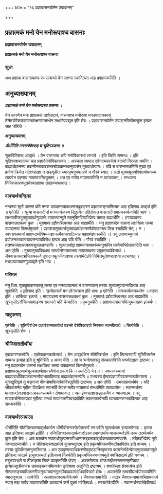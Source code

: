+++
title = "१६ प्रज्ञावासनयोर्मन उपादानम्"

+++


## प्रज्ञात्मकं मनो येन मनोरूपाश्च वासनाः

**प्रज्ञावासनयोर्मन उपादानम्**

**प्रज्ञात्मकं मनो येन मनोरूपाश्च वासनाः**

### **सुधा**

अथ प्रज्ञाया वासनायाश्च कः सम्बन्धो येन लक्षणा स्यादित्यत आह प्रज्ञात्मकमिति ।

## **अनुव्याख्यानम्**

***प्रज्ञात्मकं मनो येन मनोरूपाश्च वासनाः ।***

येन कारणेन मनः प्रज्ञात्मकं प्रज्ञोपादानं, वासनाश्च मनोरूपा मनउपादानकास् तेनैतयोरेककारणत्वलक्षणसम्बन्धेन लक्षणोपपद्यत इति शेषः । प्रज्ञावासनयोर्मन उपादानमित्येतत्कुत इत्यत आह धीरिति ।

**अनुव्याख्यानम्**

***धीर्भीरिति मनस्त्वेवेत्याह च श्रुतिरञ्जसा ॥***

श्रुतावितिशब्द आद्यर्थः । तेन वासनाया अपि मनोविकारत्वं लभ्यते । इति त्विति सम्बन्धः । इति श्रुतिश्चशब्दादन्या चाह प्रज्ञादेर्मनोविकारत्वम् । अञ्जसा स्पष्टम् एतेनात्मकार्यत्वं वदन्तो निरस्ता भवन्ति । बाह्यार्थज्ञानस्य तदानीमभावादसतश्चोपादानत्वानुपपत्तेर् मुख्यार्थत्यागः । यदि च वासनामात्रमिति मुख्य एव प्रयोगः क्रियेत तदेश्वरप्रज्ञा न सङ्गृहीता स्यात्पृथगुभयग्रहणे च गौरवं स्यात् । अतो मुख्यामुख्यविवक्षयोभयस्य लाघवेन ग्रहणाय मायामात्रमित्युक्तम् । अत एव मायैव मायामात्रमिति न व्याख्यातम् । सन्ध्यस्य निमित्तकारणभूतयेश्वरप्रज्ञया तादात्म्याभावात् ।

### **वाक्यार्थचन्द्रिका**

नन्वस्यां श्रुतौ वासनां प्रति मनस उपादानत्वाकथनात्तदुदाहरणं प्रकृतासङ्गतमित्यत आह इतिशब्द आद्यर्थ इति ॥ एतेनेति । श्रुत्या वासनादीनां मनःकार्यत्वस्य सिद्धत्वेन तद्विरोधान्न वासनादीनामात्मकार्यत्वमिति भावः । लक्षणाबीजभूतमुख्यार्थानुपपत्तेः स्पष्टत्वान्मूले तदनुक्तिरित्यभिप्रेत्य तामाह बाह्यार्थेति । (मायापदस्य वासनालक्षकत्वं कुतः । मुख्यार्थः प्रज्ञैवास्त्वित्यत आह बाह्यार्थेति । ननु प्रज्ञाशब्देन वासनां लक्षयित्वा तस्या उपादानत्वं किमर्थमुच्यते । प्रज्ञाशब्दमुख्यार्थभूतबाह्यार्थज्ञानस्यैवोपादानत्वं किन्न स्यादिति चेत् । न । स्वप्नावस्थायां बाह्यपदार्थविषयकज्ञानस्यैवाभावादित्याह बाह्यार्थज्ञानस्येति ।) ननु लक्षणाभ्युपगमे प्रयोजनाभावात्स्वायत्तन्यायविरोध इत्यत आह यदि चेति । गौरवं स्यादिति । ततश्चाल्पाक्षरत्वरूपसूत्रलक्षणहानिः । श्रुत्याऽर्थाद्वा ज्ञायमानस्यार्थस्यानुक्तेरेव तत्त्वेनाभिप्रेतत्वादिति भावः ॥ अत एवेति । मुख्यामुख्यविवक्षया लाघवेनोभयलाभाय मायाशब्दस्य प्रयुक्तत्वादेवेत्यर्थः । जैववासनामात्राभिप्रायकत्वे तूपादानभूतजीवप्रज्ञया तस्याभेदेऽपि निमित्तभूतेश्वरप्रज्ञया तदभावात् । तथाऽव्याख्यानमुपपद्यते इति भावः ।

### **परिमल**

ननु धियः श्रुतावुपादानादस्तु तस्या एव मनउपादानत्वं न वासनायास् तस्याः श्रुतावनुपादानादित्यत आह श्रुताविति ॥ इतिशब्द इति । ‘इत्येतत्सर्वं मन एवे’त्यत्रत्य इति भावः ॥ एतेनेति । मनःकार्यत्वकथनेन ॥ वदन्त इति । तार्किका इत्यर्थः । मायापदस्य वासनालक्षकत्वं कुतः । मुख्यार्थः प्रज्ञैवास्त्वित्यत आह बाह्यार्थेति । सूत्रकृतोऽनौचित्यमाशङ्क्य समाधत्ते यदि चेत्यादिना ॥ पृथगुभयेति । प्रज्ञावासनामात्रमित्युभयग्रहण इत्यर्थः ।

### **यादुपत्यम्**

एतेनेति । श्रुतिविरोधेन प्रज्ञादेरात्मकार्यत्वं वदन्तो वैशेषिकादयो निरस्ता भवन्तीत्यर्थः ॥ क्रियेतेति । सूत्रकृतेति शेषः ।

### **श्रीनिवासतीर्थीया**

एककारणकत्वेति । एकोपादानकत्वेत्यर्थः । तेन आद्यर्थकेन श्रौतेतिशब्देन । इति त्वित्यस्यापि श्रुतिरित्यनेन सम्बन्ध इत्याह इति तु श्रुतिरिति ॥ अन्या चेति । सा च ‘मनोगतांस्तु संस्कारानि’ति भाष्योदाहृता द्रष्टव्या । ननु प्रज्ञाशब्देन वासनां लक्षयित्वा तस्या उपादानत्वं किमर्थमुच्यते । प्रज्ञाशब्दमुख्यार्थभूतबाह्यार्थज्ञानस्यैवोपादानत्वं किं न स्यादिति चेन् न । स्वप्नावस्थायां बाह्यपदार्थविषयकज्ञानस्यैवाभावादित्याह बाह्यार्थज्ञानस्येति ॥ उभयस्य ईश्वरप्रज्ञाजीववासनारूपोभयस्य । युगपद्वृत्तिद्वयं तु गङ्गायां मीनधोषावित्यत्रेवाविरुद्धमिति द्रष्टव्यम् ॥ अत एवेति । उभयग्रहणार्थमेव । यदि जीववासनैव गृहीता विवक्षिता स्यात्तर्हि केवलं मायैव मायामात्रं सन्ध्यमिति व्याख्यायेत । स्वाप्नार्थस्य मायाशब्दोक्तवासनात्मकत्वसम्भवेन दोषाभावात् । अत ईश्वरप्रज्ञासङ्ग्रहायैवं न व्याख्यातम् । ननु मायाशब्देनेश्वरप्रज्ञां गृहीत्वा सन्ध्यं मायामात्रमीश्वरप्रज्ञैवेति तदात्मकत्वेनापि व्याख्यानसम्भवादित्यत आह सन्ध्यस्येति ।

### **वाक्यार्थरत्नमाला**

धीर्भीरिति श्रौतेतिशब्दस्याद्यर्थकत्वेन धीर्भीर्वासनाश्चेत्येतत्सर्वं मन एवेति श्रुत्यर्थलाभ इत्याशयेनाह । इत्यत आह इतिशब्द आद्यर्थ इतीति । नन्वितिशब्दस्याद्यर्थत्वपक्षेऽस्य प्रमाणतयोपन्याससम्भवेऽपि तस्य तदर्थत्वमेव कुत इति चेन्न । अत्र चशब्देन स्पष्टार्थश्रुत्यन्तराभिधानात्तद्बलादाद्यर्थकत्वकल्पनोपपत्तेः । तदेतदभिप्रेत्य मूले चशब्दादन्याचेति । न चेतिशब्दस्याद्यर्थत्वं कुत्राप्यदृष्टम् इति प्रकृत्यधिकरणीयटीकाविरोध इति वाच्यम् । तस्याः पूर्वपक्षिमतानुसारित्वात् । अत एवादृश्यत्वाधिकरणीयदृष्टहानिरदृष्टस्य कल्पनेत्येवेत्येतदनुव्याख्यानमूले इतिशब्द आद्यर्थ इत्युक्तस्थले इतीत्यस्य निरर्थतेति प्रकृत्यधिकरणभाष्यमूले क्वचिदाद्यर्थ इति गणनम् । तदुभयस्थले च टीकाकृता शिष्टं व्याकृतमिति ज्ञेयम् । अञ्जसेत्यत्र ओजःसहोंभस्तमसस्तृतीयाया इत्येतत्सूत्रीयांजस उपसङ्ख्यानमित्यनेन तृतीयाया अलुगिति द्रष्टव्यम् । शक्तीस्ताः प्रेरयत्यंज इति सेश्वरसङ्ख्याधिकरणीयानुव्याख्यानमूलटीकाप्रपञ्चेऽधिकविचारो ज्ञेयः । अञ्जसेति तत्वशीघ्रार्थयोरव्ययमिति रमादावुक्तम् । तत्वेनेति । अल्पाक्षरत्वरूपत्वेनेत्यर्थः । जैववासनामात्रेति । यद्यत्र जैववासनामात्राभिप्रायकत्वं स्यात् तदा मायैव मायामात्रमिति व्याख्यानं कर्तं युक्तं भवेदित्यर्थः । तस्याभेदेऽपीति । स्वाप्नार्थस्याभेदेपीत्यर्थः ।

